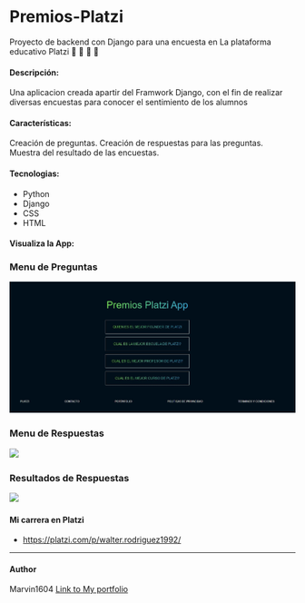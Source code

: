 # Premios-Platzi
Proyecto de backend con Django para una encuesta en La plataforma educativo Platzi
📝 💚  🐍  🚀

#### Descripción:
Una aplicacion creada apartir del Framwork Django, con el fin de realizar diversas encuestas para conocer el sentimiento de los alumnos

#### Características: 
Creación de preguntas.
Creación de respuestas para las preguntas.
Muestra del resultado de las encuestas.

#### Tecnologias:
- Python
- Django
- CSS
- HTML

#### Visualiza la App:

### Menu de Preguntas
![](https://github.com/marvin1604/Premios-Platzi/blob/main/images/menu.JPG)
### Menu de Respuestas
![](hhttps://github.com/marvin1604/Premios-Platzi/blob/main/images/question.JPG)
### Resultados de Respuestas
![](https://https://github.com/marvin1604/Premios-Platzi/blob/main/images/resultados.JPG)


#### Mi carrera en Platzi
- https://platzi.com/p/walter.rodriguez1992/

------------
#### Author
Marvin1604
[Link to My portfolio](https://marvin1604.github.io/portafolio/)<br>
